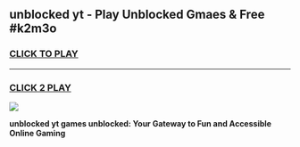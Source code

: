 
## unblocked yt - Play Unblocked Gmaes & Free #k2m3o
<h3>
<a href="https://news.freeplayer.one?title=unblocked_yt&ref=03M">CLICK TO PLAY</a></h3>
<hr>

<h3>
<a href="https://news.freeplayer.one?title=unblocked_yt&ref=03M">CLICK 2 PLAY</a>
  
</h3>

<a href="https://news.freeplayer.one?title=unblocked_yt&ref=03M"><img src="https://clearcache.store/games.png"></a>


**unblocked yt games unblocked: Your Gateway to Fun and Accessible Online Gaming**
